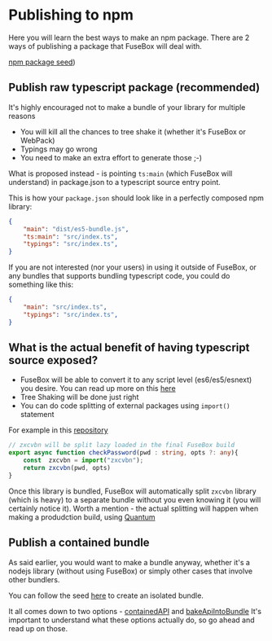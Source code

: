 # Publishing to npm

Here you will learn the best ways to make an npm package. There are 2 ways of publishing a package that FuseBox will deal with.

[npm package seed](https://github.com/fuse-box/fuse-box-npm-package-seed))

## Publish raw typescript package (recommended)

It's highly encouraged not to make a bundle of your library for multiple reasons

* You will kill all the chances to tree shake it (whether it's FuseBox or WebPack)
* Typings may go wrong
* You need to make an extra effort to generate those ;-)

What is proposed instead - is pointing `ts:main` (which FuseBox will understand) in package.json to a typescript source entry point.

This is how your `package.json` should look like in a perfectly composed npm library:

```json
{
    "main": "dist/es5-bundle.js",
    "ts:main": "src/index.ts",
    "typings": "src/index.ts",
}
```

If you are not interested (nor your users) in using it outside of FuseBox, or any bundles that supports bundling typescript code, you could do something like this:

```json
{
    "main": "src/index.ts",
    "typings": "src/index.ts",
}
```

## What is the actual benefit of having typescript source exposed?

* FuseBox will be able to convert it to any script level (es6/es5/esnext) you desire. You can read up more on this [here](/page/configuration#target)
* Tree Shaking will be done just right
* You can do code splitting of external packages using `import()` statement

For example in this [repository](https://github.com/fuse-box/fuse-ts-raw-package)

```ts
// zxcvbn will be split lazy loaded in the final FuseBox build
export async function checkPassword(pwd : string, opts ?: any){
    const  zxcvbn = import("zxcvbn");
    return zxcvbn(pwd, opts)
}
```

Once this library is bundled, FuseBox will automatically split `zxcvbn` library (which is heavy) to a separate bundle without you even knowing it (you will certainly notice it). Worth a mention - the actual splitting will happen when making a produdction build, using [Quantum](/page/quantum)


## Publish a contained bundle

As said earlier, you would want to make a bundle anyway, whether it's a nodejs library (without using FuseBox) or simply other cases that involve other bundlers.

You can follow the seed [here](https://github.com/fuse-box/fuse-box-npm-package-seed) to create an isolated bundle.

It all comes down to two options - [containedAPI](/page/quantum#containedapi) and [bakeApiIntoBundle](/page/quantum#bakeapiintobundle)
It's important to understand what these options actually do, so go ahead and read up on those.